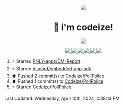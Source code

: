 <p align="center">
    <img src="https://avatars.githubusercontent.com/u/63158950?s=400&u=dd76c829ae30921e131dcbe7c830dc368e2d6e8a&v=4" />
</p>

<h1 align="center">
    👋 i'm codeize!
</h1>

<p align="center">
  <a href="https://skillicons.dev">
    <img align="center" src="https://skillicons.dev/icons?i=discord,bots,ts,nodejs,mysql,postgresql,react,nextjs,tailwindcss" />
  </a>
</p>

<p align="center">
  <a href="https://discord.com/users/668423998777982997">
    <img src="https://nocache.advaith.workers.dev?url=https://img.shields.io/endpoint?url=https://dev.discordprofiles.me/api/badge/status/668423998777982997?simple=true" />
    <img src="https://nocache.advaith.workers.dev?url=https://img.shields.io/endpoint?url=https://dev.discordprofiles.me/api/badge/vscode/668423998777982997" />
    <img src="https://nocache.advaith.workers.dev?url=https://img.shields.io/endpoint?url=https://dev.discordprofiles.me/api/badge/playing/668423998777982997" />
    <img src="https://nocache.advaith.workers.dev?url=https://img.shields.io/endpoint?url=https://dev.discordprofiles.me/api/badge/spotify/668423998777982997" />
    <img src="https://komarev.com/ghpvc/?username=codeize" />
    <img src="https://hits.link/hits?url=https%3A%2F%2Fgithub.com%2FCodeize" />
  </a>
</p>

<!--RECENT_ACTIVITY:start-->
1. ⭐ Starred [PNLY-apps/DM-Report](https://github.com/PNLY-apps/DM-Report)<br>
2. ⭐ Starred [discord/embedded-app-sdk](https://github.com/discord/embedded-app-sdk)<br>
3. ⬆️ Pushed 2 commit(s) to [Codeize/PollPolice](https://github.com/Codeize/PollPolice)<br>
4. ⬆️ Pushed 1 commit(s) to [Codeize/PollPolice](https://github.com/Codeize/PollPolice)<br>
5. ⭐ Starred [Codeize/PollPolice](https://github.com/Codeize/PollPolice)<br>
<!--RECENT_ACTIVITY:end-->

<!--RECENT_ACTIVITY:last_update-->
Last Updated: Wednesday, April 10th, 2024, 4:38:13 PM
<!--RECENT_ACTIVITY:last_update_end-->

